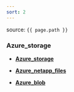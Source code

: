 ```yaml
---
sort: 2
---
```


source: `{{ page.path }}`
### Azure_storage

- **[Azure_storage](azure_storage)**

- **[Azure_netapp_files](azure_netapp_files)** 

- **[Azure_blob](azure_blob)** 
